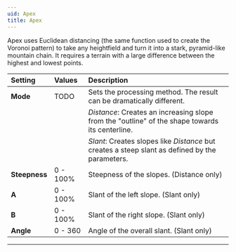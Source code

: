 ```yaml
---
uid: Apex
title: Apex
---
```


Apex uses Euclidean distancing (the same function used to create the Voronoi pattern) to take any heightfield and turn it into a stark, pyramid-like mountain chain. It requires a terrain with a large difference between the highest and lowest points.

| Setting       | Values   | Description                                                                                      |
| :------------ | :------- | :----------------------------------------------------------------------------------------------- |
| **Mode**      | TODO     | Sets the processing method. The result can be dramatically different.                            |
|               |          | *Distance*: Creates an increasing slope from the "outline" of the shape towards its centerline. |
|               |          | *Slant*: Creates slopes like *Distance* but creates a steep slant as defined by the parameters. |
| **Steepness** | 0 - 100% | Steepness of the slopes. (Distance only)                                                         |
| **A**         | 0 - 100% | Slant of the left slope. (Slant only)                                                            |
| **B**         | 0 - 100% | Slant of the right slope. (Slant only)                                                           |
| **Angle**     | 0 - 360  | Angle of the overall slant. (Slant only)                                                         |




***

<!--examples-->